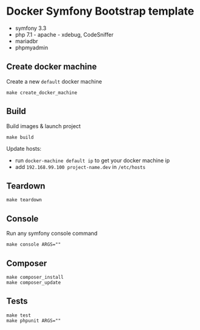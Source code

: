 Docker Symfony Bootstrap template
==============
* symfony 3.3
* php 7.1 - apache - xdebug, CodeSniffer
* mariadbr
* phpmyadmin

Create docker machine
--------------
Create a new `default` docker machine
```
make create_docker_machine
```

Build
--------------
Build images & launch project
```
make build
```

Update hosts:
* run `docker-machine default ip` to get your docker machine ip
* add `192.168.99.100 project-name.dev` in `/etc/hosts`

Teardown
--------------
```
make teardown
```

Console
---------------
Run any symfony console command
```
make console ARGS=""
```

Composer
---------------
```
make composer_install
make composer_update
```

Tests
---------------
```
make test
make phpunit ARGS=""
```